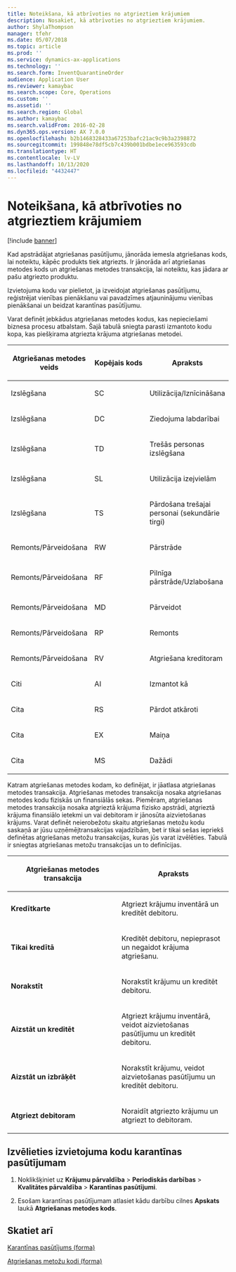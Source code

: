 ```yaml
---
title: Noteikšana, kā atbrīvoties no atgrieztiem krājumiem
description: Nosakiet, kā atbrīvoties no atgrieztiem krājumiem.
author: ShylaThompson
manager: tfehr
ms.date: 05/07/2018
ms.topic: article
ms.prod: ''
ms.service: dynamics-ax-applications
ms.technology: ''
ms.search.form: InventQuarantineOrder
audience: Application User
ms.reviewer: kamaybac
ms.search.scope: Core, Operations
ms.custom: ''
ms.assetid: ''
ms.search.region: Global
ms.author: kamaybac
ms.search.validFrom: 2016-02-28
ms.dyn365.ops.version: AX 7.0.0
ms.openlocfilehash: b2b1468328433a67253bafc21ac9c9b3a2398872
ms.sourcegitcommit: 199848e78df5cb7c439b001bdbe1ece963593cdb
ms.translationtype: HT
ms.contentlocale: lv-LV
ms.lasthandoff: 10/13/2020
ms.locfileid: "4432447"
---
```

# <a name="specify-how-to-dispose-of-returned-items"></a>Noteikšana, kā atbrīvoties no atgrieztiem krājumiem 

[!include [banner](../includes/banner.md)]


Kad apstrādājat atgriešanas pasūtījumu, jānorāda iemesla atgriešanas kods, lai noteiktu, kāpēc produkts tiek atgriezts. Ir jānorāda arī atgriešanas metodes kods un atgriešanas metodes transakcija, lai noteiktu, kas jādara ar pašu atgriezto produktu.

Izvietojuma kodu var pielietot, ja izveidojat atgriešanas pasūtījumu, reģistrējat vienības pienākšanu vai pavadzīmes atjauninājumu vienības pienākšanai un beidzat karantīnas pasūtījumu.

Varat definēt jebkādus atgriešanas metodes kodus, kas nepieciešami biznesa procesu atbalstam. Šajā tabulā sniegta parasti izmantoto kodu kopa, kas piešķirama atgriezta krājuma atgriešanas metodei.

<table>
<colgroup>
<col style="width: 33%" />
<col style="width: 33%" />
<col style="width: 33%" />
</colgroup>
<thead>
<tr class="header">
<th><p>Atgriešanas metodes veids</p></th>
<th><p>Kopējais kods</p></th>
<th><p>Apraksts</p></th>
</tr>
</thead>
<tbody>
<tr class="odd">
<td><p>Izslēgšana</p></td>
<td><p>SC</p></td>
<td><p>Utilizācija/Iznīcināšana</p></td>
</tr>
<tr class="even">
<td><p>Izslēgšana</p></td>
<td><p>DC</p></td>
<td><p>Ziedojuma labdarībai</p></td>
</tr>
<tr class="odd">
<td><p>Izslēgšana</p></td>
<td><p>TD</p></td>
<td><p>Trešās personas izslēgšana</p></td>
</tr>
<tr class="even">
<td><p>Izslēgšana</p></td>
<td><p>SL</p></td>
<td><p>Utilizācija izejvielām</p></td>
</tr>
<tr class="odd">
<td><p>Izslēgšana</p></td>
<td><p>TS</p></td>
<td><p>Pārdošana trešajai personai (sekundārie tirgi)</p></td>
</tr>
<tr class="even">
<td><p>Remonts/Pārveidošana</p></td>
<td><p>RW</p></td>
<td><p>Pārstrāde</p></td>
</tr>
<tr class="odd">
<td><p>Remonts/Pārveidošana</p></td>
<td><p>RF</p></td>
<td><p>Pilnīga pārstrāde/Uzlabošana</p></td>
</tr>
<tr class="even">
<td><p>Remonts/Pārveidošana</p></td>
<td><p>MD</p></td>
<td><p>Pārveidot</p></td>
</tr>
<tr class="odd">
<td><p>Remonts/Pārveidošana</p></td>
<td><p>RP</p></td>
<td><p>Remonts</p></td>
</tr>
<tr class="even">
<td><p>Remonts/Pārveidošana</p></td>
<td><p>RV</p></td>
<td><p>Atgriešana kreditoram</p></td>
</tr>
<tr class="odd">
<td><p>Citi</p></td>
<td><p>AI</p></td>
<td><p>Izmantot kā</p></td>
</tr>
<tr class="even">
<td><p>Cita</p></td>
<td><p>RS</p></td>
<td><p>Pārdot atkāroti</p></td>
</tr>
<tr class="odd">
<td><p>Cita</p></td>
<td><p>EX</p></td>
<td><p>Maiņa</p></td>
</tr>
<tr class="even">
<td><p>Cita</p></td>
<td><p>MS</p></td>
<td><p>Dažādi</p></td>
</tr>
</tbody>
</table>


Katram atgriešanas metodes kodam, ko definējat, ir jāatlasa atgriešanas metodes transakcija. Atgriešanas metodes transakcija nosaka atgriešanas metodes kodu fiziskās un finansiālās sekas. Piemēram, atgriešanas metodes transakcija nosaka atgrieztā krājuma fizisko apstrādi, atgrieztā krājuma finansiālo ietekmi un vai debitoram ir jānosūta aizvietošanas krājums. Varat definēt neierobežotu skaitu atgriešanas metožu kodu saskaņā ar jūsu uzņēmējtransakcijas vajadzībām, bet ir tikai sešas iepriekš definētas atgriešanas metožu transakcijas, kuras jūs varat izvēlēties. Tabulā ir sniegtas atgriešanas metožu transakcijas un to definīcijas.

<table>
<colgroup>
<col style="width: 50%" />
<col style="width: 50%" />
</colgroup>
<thead>
<tr class="header">
<th><p>Atgriešanas metodes transakcija</p></th>
<th><p>Apraksts</p></th>
</tr>
</thead>
<tbody>
<tr class="odd">
<td><p><strong>Kredītkarte</strong></p></td>
<td><p>Atgriezt krājumu inventārā un kreditēt debitoru.</p></td>
</tr>
<tr class="even">
<td><p><strong>Tikai kredītā</strong></p></td>
<td><p>Kreditēt debitoru, nepieprasot un negaidot krājuma atgriešanu.</p></td>
</tr>
<tr class="odd">
<td><p><strong>Norakstīt</strong></p></td>
<td><p>Norakstīt krājumu un kreditēt debitoru.</p></td>
</tr>
<tr class="even">
<td><p><strong>Aizstāt un kreditēt</strong></p></td>
<td><p>Atgriezt krājumu inventārā, veidot aizvietošanas pasūtījumu un kreditēt debitoru.</p></td>
</tr>
<tr class="odd">
<td><p><strong>Aizstāt un izbrāķēt</strong></p></td>
<td><p>Norakstīt krājumu, veidot aizvietošanas pasūtījumu un kreditēt debitoru.</p></td>
</tr>
<tr class="even">
<td><p><strong>Atgriezt debitoram</strong></p></td>
<td><p>Noraidīt atgriezto krājumu un atgriezt to debitoram.</p></td>
</tr>
</tbody>
</table>


## <a name="select-a-disposition-code-for-a-quarantine-order"></a>Izvēlieties izvietojuma kodu karantīnas pasūtījumam

1.  Noklikšķiniet uz **Krājumu pārvaldība** \> **Periodiskās darbības** \> **Kvalitātes pārvaldība** \> **Karantīnas pasūtījumi**.

2.  Esošam karantīnas pasūtījumam atlasiet kādu darbību cilnes **Apskats** laukā **Atgriešanas metodes kods**.



## <a name="see-also"></a>Skatiet arī

[Karantīnas pasūtījums (forma)](https://technet.microsoft.com/library/aa554073(v=ax.60))

[Atgriešanas metožu kodi (forma)](https://technet.microsoft.com/library/hh597113\(v=ax.60\))

  


